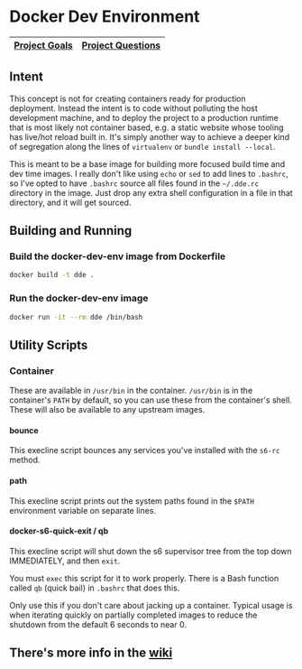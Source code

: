 # Docker Dev Environment

| [Project Goals](https://github.com/blitterated/docker_dev_env/wiki/Project-Goals) | [Project Questions](https://github.com/blitterated/docker_dev_env/wiki/Project-Questions) |
| ----- | ----- |

## Intent

This concept is not for creating containers ready for production deployment. Instead the intent is to code without polluting the host development machine, and to deploy the project to a production runtime that is most likely not container based, e.g. a static website whose tooling has live/hot reload built in. It's simply another way to achieve a deeper kind of segregation along the lines of `virtualenv` or `bundle install --local`.

This is meant to be a base image for building more focused build time and dev time images. I really don't like using `echo` or `sed` to add lines to `.bashrc`, so I've opted to have `.bashrc` source all files found in the `~/.dde.rc` directory in the image. Just drop any extra shell configuration in a file in that directory, and it will get sourced.

## Building and Running

### Build the docker-dev-env image from Dockerfile

```sh
docker build -t dde .
```

### Run the docker-dev-env image

```sh
docker run -it --rm dde /bin/bash
```
## Utility Scripts

### Container

These are available in `/usr/bin` in the container. `/usr/bin` is in the container's `PATH` by default, so you can use these from the container's shell. These will also be available to any upstream images.

#### bounce

This execline script bounces any services you've installed with the `s6-rc` method.

#### path

This execline script prints out the system paths found in the `$PATH` environment variable on separate lines.

#### docker-s6-quick-exit / qb

This execline script will shut down the s6 supervisor tree from the top down IMMEDIATELY, and then `exit`.

You must `exec` this script for it to work properly. There is a Bash function called `qb` (quick bail) in `.bashrc` that does this.

Only use this if you don't care about jacking up a container. Typical usage is when iterating quickly on partially completed images to reduce the shutdown from the default 6 seconds to near 0.



##  There's more info in the [wiki](https://github.com/blitterated/docker_dev_env/wiki)
